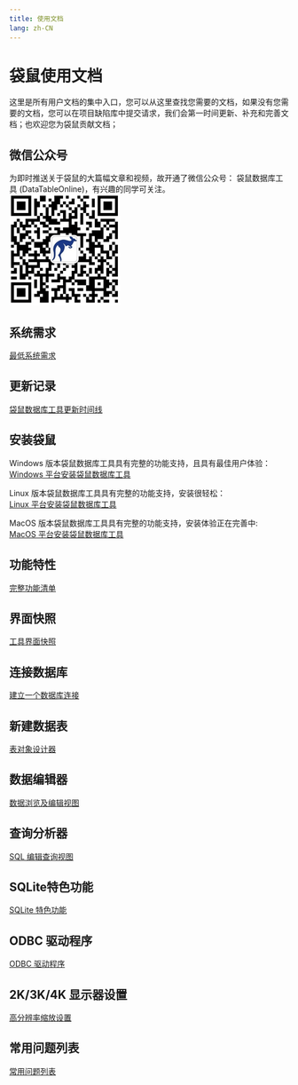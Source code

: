 ```yaml
---
title: 使用文档
lang: zh-CN
---
```


# 袋鼠使用文档
这里是所有用户文档的集中入口，您可以从这里查找您需要的文档，如果没有您需要的文档，您可以在项目缺陷库中提交请求，我们会第一时间更新、补充和完善文档；也欢迎您为袋鼠贡献文档；

## 微信公众号
为即时推送关于袋鼠的大篇幅文章和视频，故开通了微信公众号： 袋鼠数据库工具 (DataTableOnline)，有兴趣的同学可关注。 <br/>
![袋鼠微信公众号](../images/kangaroo_mp.png)

## 系统需求
[最低系统需求](system-requirements.md)

## 更新记录
[袋鼠数据库工具更新时间线](changelog.md)

## 安装袋鼠
Windows 版本袋鼠数据库工具具有完整的功能支持，且具有最佳用户体验：<br/>
[Windows 平台安装袋鼠数据库工具](install-windows.md)

Linux 版本袋鼠数据库工具具有完整的功能支持，安装很轻松：<br/>
[Linux 平台安装袋鼠数据库工具](install-linux.md)

MacOS 版本袋鼠数据库工具具有完整的功能支持，安装体验正在完善中:<br/>
[MacOS 平台安装袋鼠数据库工具](install-macos.md)

## 功能特性
[完整功能清单](feature-matrix.md)

## 界面快照 
[工具界面快照](screenshots)

## 连接数据库
[建立一个数据库连接](connection.md)

## 新建数据表
[表对象设计器](designer-schema.md)

## 数据编辑器
[数据浏览及编辑视图](datagrid.md)

## 查询分析器
[SQL 编辑查询视图](editor.md)

## SQLite特色功能
[SQLite 特色功能](sqlite.md)

## ODBC 驱动程序
[ODBC 驱动程序](drivers)

## 2K/3K/4K 显示器设置
[高分辨率缩放设置](scale.md)

## 常用问题列表
[常用问题列表](faq.md)

<Vssue :issue-id="2" :title="$title" />

